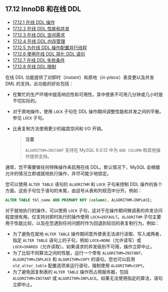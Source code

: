 ## 17.12 InnoDB 和在线 DDL

- [17.12.1 在线 DDL 操作](./17.12.01.在线DDL操作.md)
- [17.12.2 在线 DDL 性能和并发](./17.12.02.在线DDL性能和并发.md)
- [17.12.3 在线 DDL 空间需求](./17.12.03.在线DDL空间需求.md)
- [17.12.4 在线 DDL 内存管理](./17.12.04.在线DDL内存管理.md)
- [17.12.5 为在线 DDL 操作配置并行线程](./17.12.05.为在线DDL操作配置并行线程.md)
- [17.12.6 使用在线 DDL 简化 DDL 语句](./17.12.06.使用在线DDL简化DDL语句.md)
- [17.12.7 在线 DDL 失败条件](./17.12.07.在线DDL失败条件.md)
- [17.12.8 在线 DDL 限制](./17.12.08.在线DDL限制.md)

在线 DDL 功能提供了对即时（*instant*）和原地（*in-place*）表变更以及并发 DML 的支持。此功能的好处包括：

- 在繁忙的生产环境中提高响应性和可用性，其中使表不可用几分钟或几小时是不切实际的。
- 对于原地操作，使用 `LOCK` 子句在 DDL 操作期间调整性能和并发之间的平衡。参见 `LOCK` 子句。
- 比表复制方法使用更少的磁盘空间和 I/O 开销。

  > **注意**
  >
  > `ALGORITHM=INSTANT` 支持在 MySQL 8.0.12 中为 `ADD COLUMN` 和其他操作提供支持。

通常，您不需要做任何特殊操作来启用在线 DDL。默认情况下，MySQL 会根据允许的情况立即或就地执行操作，并尽可能少地锁定。

您可以使用 `ALTER TABLE` 语句的 `ALGORITHM` 和 `LOCK` 子句来控制 DDL 操作的各个方面。这些子句位于语句的末尾，由逗号从表和列规范中分开。例如：

```sql
ALTER TABLE tbl_name ADD PRIMARY KEY (column), ALGORITHM=INPLACE;
```


对于就地执行的操作，可以使用 `LOCK` 子句，这对于在操作期间微调表的并发访问程度很有用。仅支持对即时执行的操作使用 `LOCK=DEFAULT`。`ALGORITHM` 子句主要用于性能比较，以及在您遇到任何问题时作为回退到较旧的表复制行为。例如：

- 为了避免在就地 `ALTER TABLE` 操作期间意外使表无法进行读取、写入或两者，指定 `ALTER TABLE` 语句上的子句，例如 `LOCK=NONE`（允许读写）或 `LOCK=SHARED`（允许读取）。如果请求的并发级别不可用，操作立即中止。
- 为了比较不同算法之间的性能，运行一个带有 `ALGORITHM=INSTANT`、`ALGORITHM=INPLACE` 和 `ALGORITHM=COPY` 的语句。您也可以启用 `old_alter_table` 配置选项来运行语句，强制使用 `ALGORITHM=COPY`。
- 为了避免因复制表的 `ALTER TABLE` 操作而占用服务器，包括 `ALGORITHM=INSTANT` 或 `ALGORITHM=INPLACE`。如果无法使用指定的算法，语句立即中止。